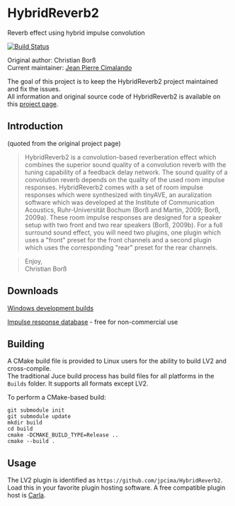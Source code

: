 # HybridReverb2
Reverb effect using hybrid impulse convolution

[![Build Status](https://semaphoreci.com/api/v1/jpcima/hybridreverb2/branches/master/badge.svg)](https://semaphoreci.com/jpcima/hybridreverb2)

Original author: Christian Borß  
Current maintainer: [Jean Pierre Cimalando](https://github.com/jpcima)

The goal of this project is to keep the HybridReverb2 project maintained and fix the issues.  
All information and original source code of HybridReverb2 is available on this [project page](http://www2.ika.ruhr-uni-bochum.de/HybridReverb2/).

## Introduction

(quoted from the original project page)

> HybridReverb2 is a convolution-based reverberation effect which combines the superior sound quality of a convolution reverb with the tuning capability of a feedback delay network. The sound quality of a convolution reverb depends on the quality of the used room impulse responses. HybridReverb2 comes with a set of room impulse responses which were synthesized with tinyAVE, an auralization software which was developed at the Institute of Communication Acoustics, Ruhr-Universität Bochum (Borß and Martin, 2009; Borß, 2009a). These room impulse responses are designed for a speaker setup with two front and two rear speakers (Borß, 2009b). For a full surround sound effect, you will need two plugins, one plugin which uses a "front" preset for the front channels and a second plugin which uses the corresponding "rear" preset for the rear channels.

> Enjoy,  
Christian Borß

## Downloads

[Windows development builds](http://jpcima.sdf1.org/software/development/HybridReverb2/)

[Impulse response database](http://www2.ika.ruhr-uni-bochum.de/HybridReverb2/HybridReverb2_large_database.zip) - free for non-commercial use

## Building

A CMake build file is provided to Linux users for the ability to build LV2 and cross-compile.  
The traditional Juce build process has build files for all platforms in the `Builds` folder. It supports all formats except LV2.

To perform a CMake-based build:

```
git submodule init
git submodule update
mkdir build
cd build
cmake -DCMAKE_BUILD_TYPE=Release ..
cmake --build .
```

## Usage

The LV2 plugin is identified as `https://github.com/jpcima/HybridReverb2`.  
Load this in your favorite plugin hosting software. A free compatible plugin host is [Carla](https://github.com/falkTX/Carla).
